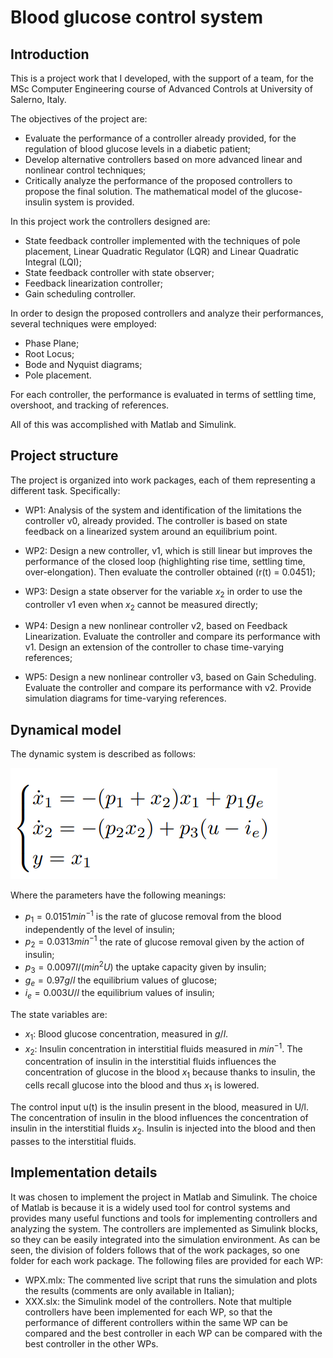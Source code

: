 # Blood glucose control system
## Introduction
This is a project work that I developed, with the support of a team, for the MSc Computer Engineering course of Advanced Controls at University of Salerno, Italy.

The objectives of the project are:
- Evaluate the performance of a controller already provided, for the regulation of blood glucose levels in a diabetic patient;
- Develop alternative controllers based on more advanced linear and nonlinear control techniques;
- Critically analyze the performance of the proposed controllers to propose the final solution.
The mathematical model of the glucose-insulin system is provided.

In this project work the controllers designed are:
- State feedback controller implemented with the techniques of pole placement, Linear Quadratic Regulator (LQR) and Linear Quadratic Integral (LQI);
- State feedback controller with state observer;
- Feedback linearization controller;
- Gain scheduling controller.

In order to design the proposed controllers and analyze their performances, several techniques were employed:
- Phase Plane;
- Root Locus;
- Bode and Nyquist diagrams;
- Pole placement.

For each controller, the performance is evaluated in terms of settling time, overshoot, and tracking of references.

All of this was accomplished with Matlab and Simulink.

## Project structure
The project is organized into work packages, each of them representing a different task. Specifically:
- WP1: Analysis of the system and identification of the limitations the controller v0, already provided. The controller is based on state feedback on a linearized system around an equilibrium point.

- WP2: Design a new controller, v1, which is still linear but improves the performance of the closed loop (highlighting rise time, settling time, over-elongation). Then evaluate the controller obtained (r(t) = 0.0451);

- WP3: Design a state observer for the variable $x_2$ in order to use the controller v1 even when $x_2$ cannot be measured directly; 

- WP4: Design a new nonlinear controller v2, based on Feedback Linearization. Evaluate the controller and compare its performance with v1. Design an extension of the controller to chase time-varying references;

- WP5: Design a new nonlinear controller v3, based on Gain Scheduling. Evaluate the controller and compare its performance with v2. Provide simulation diagrams for time-varying references.

## Dynamical model
The dynamic system is described as follows:

![Dynamical system equations](./img/model.png)

Where the parameters have the following meanings:
- $p_1 = 0.0151 min^{-1}$ is the rate of glucose removal from the blood independently of the level of insulin;
- $p_2 = 0.0313 min^{-1}$ the rate of glucose removal given by the action of insulin; 
- $p_3 = 0.0097 l/(min^2 U)$ the uptake capacity given by insulin;
- $g_e = 0.97 g/l$ the equilibrium values of glucose;
- $i_e = 0.003 U/l$ the equilibrium values of insulin;

The state variables are:
- $x_1$: Blood glucose concentration, measured in $g/l$.
- $x_2$: Insulin concentration in interstitial fluids measured in $min^{-1}$. The concentration of insulin in the interstitial fluids influences the concentration of glucose in the blood $x_1$ because thanks to insulin, the cells recall glucose into the blood and thus $x_1$ is lowered.

The control input u(t) is the insulin present in the blood, measured in U/l. The concentration of insulin in the blood influences the concentration of insulin in the interstitial fluids $x_2$. Insulin is injected into the blood and then passes to the interstitial fluids.

## Implementation details
It was chosen to implement the project in Matlab and Simulink. The choice of Matlab is because it is a widely used tool for control systems and provides many useful functions and tools for implementing controllers and analyzing the system. The controllers are implemented as Simulink blocks, so they can be easily integrated into the simulation environment. As can be seen, the division of folders follows that of the work packages, so one folder for each work package. The following files are provided for each WP:
- WPX.mlx: The commented live script that runs the simulation and plots the results (comments are only available in Italian);
- XXX.slx: the Simulink model of the controllers.
Note that multiple controllers have been implemented for each WP, so that the performance of different controllers within the same WP can be compared and the best controller in each WP can be compared with the best controller in the other WPs.